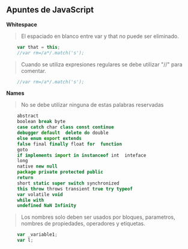 ## Apuntes de JavaScript

**Whitespace**

> El espaciado en blanco entre var y that no puede ser eliminado.

```javascript
	var that = this;
	//var rm=/a*/.match('s'); 
```

>  Cuando se utiliza expresiones regulares se debe utilizar "//" para comentar.

```javascript
	//var rm=/a*/.match('s'); 
```


**Names**

> No se debe utilizar ninguna de estas palabras reservadas

```javascript
	abstract
	boolean break byte
	case catch char class const continue
	debugger default  delete do double
	else enum export extends
	false final finally float for  function
	goto
	if implements import in instanceof int  inteface
	long
	native new null
	package private protected public 
	return
	short static super switch synchronized
	this throw throws transient true try typeof
	var volatile void
	while with
	undefined NaN Infinity
```


> Los nombres solo deben ser usados por bloques, parametros,
> nombres de propiedades, operadores y etiquetas.

```javascript
	var _variable1;
	var l;
```